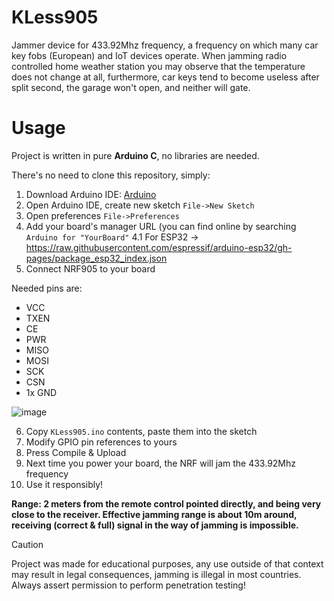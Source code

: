 # KLess905

Jammer device for 433.92Mhz frequency, a frequency on which many car key fobs (European) and IoT devices operate.
When jamming radio controlled home weather station you may observe that the temperature does not change at all, furthermore, car keys tend to become useless after split second, the garage won't open, and neither will gate. 

# Usage

Project is written in pure **Arduino C**, no libraries are needed.

There's no need to clone this repository, simply:

1. Download Arduino IDE: [Arduino](https://www.arduino.cc/en/software)
2. Open Arduino IDE, create new sketch `File->New Sketch`
3. Open preferences `File->Preferences`
4. Add your board's manager URL (you can find online by searching `Arduino for "YourBoard"`
4.1 For ESP32 -> https://raw.githubusercontent.com/espressif/arduino-esp32/gh-pages/package_esp32_index.json
5. Connect NRF905 to your board

Needed pins are:
- VCC
- TXEN
- CE
- PWR
- MISO
- MOSI
- SCK
- CSN
- 1x GND

![image](https://github.com/user-attachments/assets/48a8b711-81ff-4226-8d18-879a299ed2f5)

6. Copy `KLess905.ino` contents, paste them into the sketch
7. Modify GPIO pin references to yours
8. Press Compile & Upload
9. Next time you power your board, the NRF will jam the 433.92Mhz frequency
10. Use it responsibly!

**Range: 2 meters from the remote control pointed directly, and being very close to the receiver. Effective jamming range is about 10m around, receiving (correct & full) signal in the way of jamming is impossible.**

> [!CAUTION]
> Project was made for educational purposes, any use outside of that context may result in legal consequences, jamming is illegal in most countries. Always assert permission to perform penetration testing!
